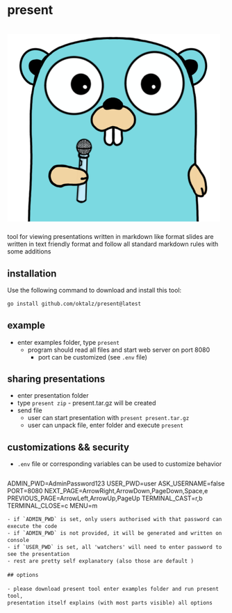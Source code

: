 # present

# ![present](assets/go-mic.png "present")

tool for viewing presentations written in markdown like format
slides are written in text friendly format and follow all standard
markdown rules with some additions


## installation
Use the following command to download and install this tool:
```sh
go install github.com/oktalz/present@latest
```

## example

- enter examples folder, type `present`
  - program should read all files and start web server on port 8080
    - port can be customized (see `.env` file)

## sharing presentations

- enter presentation folder
- type `present zip` - present.tar.gz will be created
- send file
  - user can start presentation with `present present.tar.gz`
  - user can unpack file, enter folder and execute `present`

## customizations && security
- `.env` file or corresponding variables can be used to customize behavior
  ```txt
ADMIN_PWD=AdminPassword123
USER_PWD=user
ASK_USERNAME=false
PORT=8080
NEXT_PAGE=ArrowRight,ArrowDown,PageDown,Space,e
PREVIOUS_PAGE=ArrowLeft,ArrowUp,PageUp
TERMINAL_CAST=r,b
TERMINAL_CLOSE=c
MENU=m
  ```
- if `ADMIN_PWD` is set, only users authorised with that password can execute the code
  - if `ADMIN_PWD` is not provided, it will be generated and written on console
- if `USER_PWD` is set, all 'watchers' will need to enter password to see the presentation
- rest are pretty self explanatory (also those are default )

## options

- please download present tool enter examples folder and run present tool,
  presentation itself explains (with most parts visible) all options
